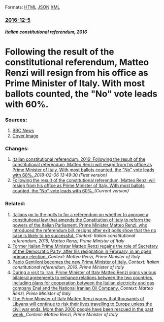 
Formats: [HTML](/news/2016/12/5/following-the-result-of-the-constitutional-referendum-matteo-renzi-will-resign-from-his-office-as-prime-minister-of-italy-with-most-ballo.html)  [JSON](/news/2016/12/5/following-the-result-of-the-constitutional-referendum-matteo-renzi-will-resign-from-his-office-as-prime-minister-of-italy-with-most-ballo.json)  [XML](/news/2016/12/5/following-the-result-of-the-constitutional-referendum-matteo-renzi-will-resign-from-his-office-as-prime-minister-of-italy-with-most-ballo.xml)  

### [2016-12-5](/news/2016/12/5/index.md)

##### Italian constitutional referendum, 2016
#  Following the result of the constitutional referendum, Matteo Renzi will resign from his office as Prime Minister of Italy. With most ballots counted, the "No" vote leads with 60%. 




### Sources:

1. [BBC News](http://www.bbc.com/news/world-europe-38209795)
1. [Cover Image](http://ichef-1.bbci.co.uk/news/1024/cpsprodpb/6A61/production/_92833272_mediaitem92833271.jpg)

### Changes:

1. [Italian constitutional referendum, 2016: Following the result of the constitutional referendum, Matteo Renzi will resign from his office as Prime Minister of Italy. With most ballots counted, the "No" vote leads with 60%. ](/news/2016/12/5/italian-constitutional-referendum-2016-following-the-result-of-the-constitutional-referendum-matteo-renzi-will-resign-from-his-office-as.md) _2018-02-06 13:49:30 (First version)_
1. [ Following the result of the constitutional referendum, Matteo Renzi will resign from his office as Prime Minister of Italy. With most ballots counted, the "No" vote leads with 60%. ](/news/2016/12/5/following-the-result-of-the-constitutional-referendum-matteo-renzi-will-resign-from-his-office-as-prime-minister-of-italy-with-most-ballo.md) _(Current version)_

### Related:

1. [Italians go to the polls to for a referendum on whether to approve a constitutional law that amends the Constitution of Italy to reform the powers of the Italian Parliament. Prime Minister Matteo Renzi, who introduced the referendum bill, resigns after exit polls show that the no case is likely to be successful. ](/news/2016/12/4/italians-go-to-the-polls-to-for-a-referendum-on-whether-to-approve-a-constitutional-law-that-amends-the-constitution-of-italy-to-reform-the.md) _Context: Italian constitutional referendum, 2016, Matteo Renzi, Prime Minister of Italy_
2. [Former Italian Prime Minister Matteo Renzi regains the role of Secretary of the Democratic Party, after his resignation in February, in an open primary election. ](/news/2017/04/30/former-italian-prime-minister-matteo-renzi-regains-the-role-of-secretary-of-the-democratic-party-after-his-resignation-in-february-in-an-o.md) _Context: Matteo Renzi, Prime Minister of Italy_
3. [Paolo Gentiloni becomes the new Prime Minister of Italy. ](/news/2016/12/11/paolo-gentiloni-becomes-the-new-prime-minister-of-italy.md) _Context: Italian constitutional referendum, 2016, Prime Minister of Italy_
4. [ During a visit to Iran, Prime Minister of Italy Matteo Renzi signs various bilateral agreements to enhance relations between the two countries, including plans for cooperation between the Italian electricity and gas company Enel and the National Iranian Oil Company. ](/news/2016/04/12/during-a-visit-to-iran-prime-minister-of-italy-matteo-renzi-signs-various-bilateral-agreements-to-enhance-relations-between-the-two-countr.md) _Context: Matteo Renzi, Prime Minister of Italy_
5. [The Prime Minister of Italy Matteo Renzi warns that thousands of Libyans will continue to risk their lives travelling to Europe unless the civil war ends. More than 2000 people have been rescued in the past week. ](/news/2015/04/18/the-prime-minister-of-italy-matteo-renzi-warns-that-thousands-of-libyans-will-continue-to-risk-their-lives-travelling-to-europe-unless-the-c.md) _Context: Matteo Renzi, Prime Minister of Italy_
